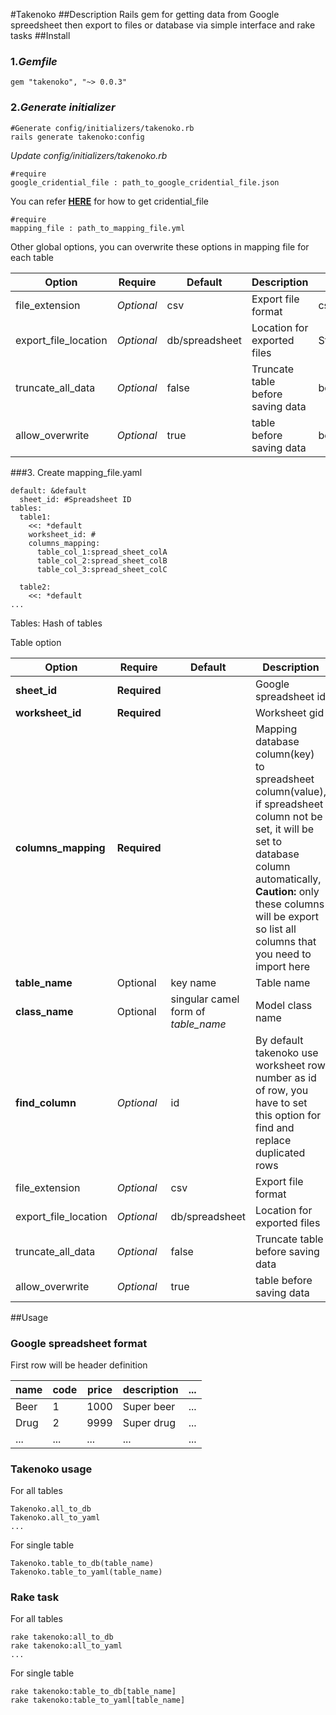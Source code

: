 #Takenoko
##Description
Rails gem for getting data from Google spreedsheet then export to files or database via simple interface and rake tasks
##Install
### 1._Gemfile_

    gem "takenoko", "~> 0.0.3"

### 2._Generate initializer_

    #Generate config/initializers/takenoko.rb
    rails generate takenoko:config

_Update config/initializers/takenoko.rb_

    #require
    google_cridential_file : path_to_google_cridential_file.json

You can refer **[HERE](https://github.com/gimite/google-drive-ruby/blob/master/doc/authorization.md)** for how to get cridential_file

    #require
    mapping_file : path_to_mapping_file.yml

Other global options, you can overwrite these options in mapping file for each table

|Option|Require|Default|Description|Value|
|---|---|---|---|---|
|file_extension|_Optional_|csv| Export file format|csv,yaml,json|
|export_file_location|_Optional_|db/spreadsheet|Location for exported files|String|
|truncate_all_data|_Optional_|false|Truncate table before saving data|bool|
|allow_overwrite|_Optional_|true| table before saving data|bool|

###3. Create mapping_file.yaml
    
    default: &default
      sheet_id: #Spreadsheet ID
    tables:
      table1:
        <<: *default
        worksheet_id: #
        columns_mapping:
          table_col_1:spread_sheet_colA
          table_col_2:spread_sheet_colB
          table_col_3:spread_sheet_colC

      table2:
        <<: *default
    ...

Tables: Hash of tables

Table option

|Option|Require|Default|Description|Value|
|---|---|---|---|---|
|**sheet_id**|**Required**||Google spreadsheet id|String|
|**worksheet_id**|**Required**||Worksheet gid|Integer|
|**columns_mapping**|**Required**||Mapping database column(key) to spreadsheet column(value), if spreadsheet column not be set, it will be set to database column automatically, **Caution:** only these columns will be export so list all columns that you need to import here|Hash|
|**table_name**|Optional|key name|Table name|String|
|**class_name**|Optional|singular camel form of _table_name_| Model class name| String|
|**find_column**|_Optional_|id|By default takenoko use worksheet row number as id of row, you have to set this option for find and replace duplicated rows|String|
|file_extension|_Optional_|csv| Export file format|csv,yaml,json|
|export_file_location|_Optional_|db/spreadsheet|Location for exported files|String|
|truncate_all_data|_Optional_|false|Truncate table before saving data|bool|
|allow_overwrite|_Optional_|true| table before saving data|bool|

##Usage
### Google spreadsheet format
First row will be header definition

|name|code|price|description|...|
|---|---|---|---|---|
|Beer|1|1000|Super beer|...|
|Drug|2|9999|Super drug|...|
|...|...|...|...|...|

### Takenoko usage
For all tables

    Takenoko.all_to_db
    Takenoko.all_to_yaml
    ...    

For single table

    Takenoko.table_to_db(table_name)
    Takenoko.table_to_yaml(table_name)


### Rake task
For all tables

    rake takenoko:all_to_db
    rake takenoko:all_to_yaml
    ...    

For single table

    rake takenoko:table_to_db[table_name]
    rake takenoko:table_to_yaml[table_name]


